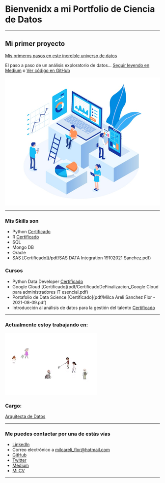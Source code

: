 # Bienvenidx a mi Portfolio de Ciencia de Datos

---

## Mi primer proyecto
[Mis primeros pasos en este increible universo de datos](https://medium.com/@sanchez54138)

El paso a paso de un análisis exploratorio de datos... [Seguir leyendo en Medium](https://medium.com/@sanchez54138/an%C3%A1lisis-exploratorio-de-clientes-con-python-ed0b97717c) o [Ver código en GitHub](https://github.com/MilcaAreliS/proyecto_portafolio)

[<img src="images/analisis-de-datos.jpg?raw=true"/>](https://medium.com/@sanchez54138)

---

### Mis Skills son

- Python [Certificado](/pdf/intro-python.pdf)
- R [Certificado](/pdf/intro-R.pdf)
- SQL
- Mongo DB
- Oracle
- SAS [Certificado](/pdf/SAS DATA Integration 19102021 Sanchez.pdf)

### Cursos

- Python Data Developer [Certificado](https://certificado.eant.tech/eyJzIjoiNDQ3ODI5ODA1IiwiaSI6InhydjVoMHp1eDJlIn0)
-  Google Cloud [Certificado](pdf/CertificadoDeFinalizacion_Google Cloud para administradores IT esencial.pdf)
- Portafolio de Data Science [Certificado](pdf/Milca Areli Sanchez Flor - 2021-08-09.pdf)
- Introducción al análisis de datos para la gestión del talento [Certificado](pdf/Analisis-de-datos-UBA-RRHH.pdf)

---

### Actualmente estoy trabajando en:

[<img src="images/gif-secretaria.gif?raw=true"/>](https://www.buenosaires.gob.ar/jefaturadegabinete/innovacion)

### Cargo: 

[Arquitecta de Datos](images/Captura-milogo.PNG)

---

### Me puedes contactar por una de estás vías

- [LinkedIn](https://www.linkedin.com/in/milca-sanchez/)
- Correo electrónico a <milcareli_flor@hotmail.com>
- [GitHub](https://github.com/MilcaAreliS)
- [Twitter](https://twitter.com/milcareliflor)
- [Medium](https://medium.com/@sanchez54138)
- [Mi CV](pdf/Milca_Sanchez_CV.pdf)

---

